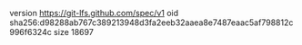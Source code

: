 version https://git-lfs.github.com/spec/v1
oid sha256:d98288ab767c389213948d3fa2eeb32aaea8e7487eaac5af798812c996f6324c
size 18697
